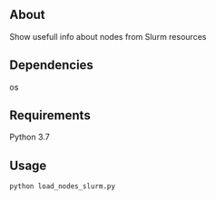 ## About
Show usefull info about nodes from Slurm resources

## Dependencies
os

## Requirements
Python 3.7

## Usage
`python load_nodes_slurm.py`
